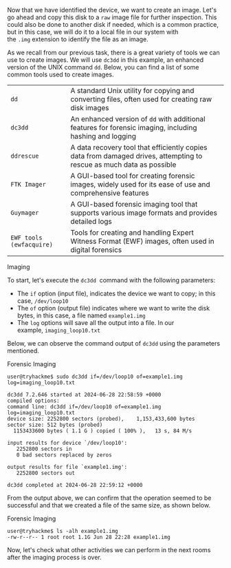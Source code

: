 Now that we have identified the device, we want to create an image. Let's go ahead and copy this disk to a `raw` image file for further inspection. This could also be done to another disk if needed, which is a common practice, but in this case, we will do it to a local file in our system with the `.img` extension to identify the file as an image.

As we recall from our previous task, there is a great variety of tools we can use to create images. We will use `dc3dd` in this example, an enhanced version of the UNIX command `dd`. Below, you can find a list of some common tools used to create images.

|   |   |
|---|---|
|`dd`|A standard Unix utility for copying and converting files, often used for creating raw disk images|
|`dc3dd`|An enhanced version of `dd` with additional features for forensic imaging, including hashing and logging|
|`ddrescue`|A data recovery tool that efficiently copies data from damaged drives, attempting to rescue as much data as possible|
|`FTK Imager`|A GUI-based tool for creating forensic images, widely used for its ease of use and comprehensive features|
|`Guymager`|A GUI-based forensic imaging tool that supports various image formats and provides detailed logs|
|`EWF tools (ewfacquire)`|Tools for creating and handling Expert Witness Format (EWF) images, often used in digital forensics|

Imaging

To start, let's execute the `dc3dd`  command with the following parameters:

- The `if` option (input file), indicates the device we want to copy; in this case, `/dev/loop10`
- The `of` option (output file) indicates where we want to write the disk bytes, in this case, a file named `example1.img`
- The `log` options will save all the output into a file. In our example, `imaging_loop10.txt`  
    

Below, we can observe the command output of `dc3dd` using the parameters mentioned.

Forensic Imaging

```shell-session
user@tryhackme$ sudo dc3dd if=/dev/loop10 of=example1.img log=imaging_loop10.txt

dc3dd 7.2.646 started at 2024-06-28 22:58:59 +0000
compiled options:
command line: dc3dd if=/dev/loop10 of=example1.img log=imaging_loop10.txt
device size: 2252800 sectors (probed),    1,153,433,600 bytes
sector size: 512 bytes (probed)
  1153433600 bytes ( 1.1 G ) copied ( 100% ),   13 s, 84 M/s                  

input results for device `/dev/loop10':
   2252800 sectors in
   0 bad sectors replaced by zeros

output results for file `example1.img':
   2252800 sectors out

dc3dd completed at 2024-06-28 22:59:12 +0000
```

From the output above, we can confirm that the operation seemed to be successful and that we created a file of the same size, as shown below.

Forensic Imaging

```shell-session
user@tryhackme$ ls -alh example1.img 
-rw-r--r-- 1 root root 1.1G Jun 28 22:28 example1.img
```

Now, let's check what other activities we can perform in the next rooms after the imaging process is over.